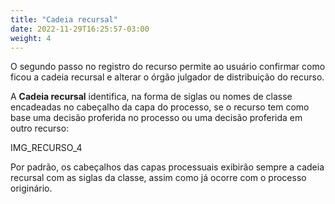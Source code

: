 ```yaml
---
title: "Cadeia recursal"
date: 2022-11-29T16:25:57-03:00
weight: 4
---
```


O segundo passo no registro do recurso permite ao usuário confirmar como ficou a cadeia recursal e alterar o órgão julgador de distribuição do recurso.

A **Cadeia recursal** identifica, na forma de siglas ou nomes de classe encadeadas no cabeçalho da capa do processo, se o recurso tem como base uma decisão proferida no processo ou uma decisão proferida em outro recurso:

IMG_RECURSO_4

Por padrão, os cabeçalhos das capas processuais exibirão sempre a cadeia recursal com as siglas da classe, assim como já ocorre com o processo originário.
